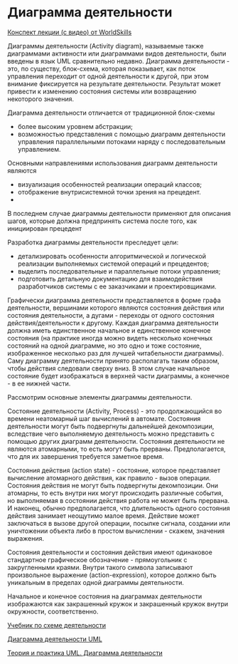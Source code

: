 # Диаграмма деятельности

[Конспект лекции (с видео) от WorldSkills](https://nationalteam.worldskills.ru/skills/proektirovanie-diagrammy-deyatelnosti-uml-activity-diagram/?ysclid=l95b2o0x9y683260873)

Диаграммы деятельности (Activity diagram), называемые также диаграммами активности или диаграммами видов деятельности, были введены в язык UML сравнительно недавно. Диаграмма деятельности - это, по существу, блок-схема, которая показывает, как поток управления переходит от одной деятельности к другой, при этом внимание фиксируется на результате деятельности. Результат может привести к изменению состояния системы или возвращению некоторого значения.

Диаграмма деятельности отличается от традиционной блок-схемы
- более высоким уровнем абстракции;
- возможностью представления с помощью диаграмм деятельности управления параллельными потоками наряду с последовательным управлением.

Основными направлениями использования диаграмм деятельности являются
- визуализация особенностей реализации операций классов;
- отображение внутрисистемной точки зрения на прецедент.
- 
В последнем случае диаграммы деятельности применяют для описания шагов, которые должна предпринять система после того, как инициирован прецедент

Разработка диаграммы деятельности преследует цели:
- детализировать особенности алгоритмической и логической реализации выполняемых системой операций и прецедентов;
- выделить последовательные и параллельные потоки управления;
- подготовить детальную документацию для взаимодействия разработчиков системы с ее заказчиками и проектировщиками.

Графически диаграмма деятельности представляется в форме графа деятельности, вершинами которого являются состояния действия или состояния деятельности, а дугами - переходы от одного состояния действия/деятельности к другому. Каждая диаграмма деятельности должна иметь единственное начальное и единственное конечное состояния (на практике иногда можно видеть несколько конечных состояний на одной диаграмме, но это одно и тоже состояние, изображенное несколько раз для лучшей читабельности диаграммы). Саму диаграмму деятельности принято располагать таким образом, чтобы действия следовали сверху вниз. В этом случае начальное состояние будет изображаться в верхней части диаграммы, а конечное - в ее нижней части.

Рассмотрим основные элементы диаграммы деятельности.

Состояние деятельности (Activity, Process) - это продолжающийся во времени неатомарный шаг вычислений в автомате. Состояния деятельности могут быть подвергнуты дальнейшей декомпозиции, вследствие чего выполняемую деятельность можно представить с помощью других диаграмм деятельности. Состояния деятельности не являются атомарными, то есть могут быть прерваны. Предполагается, что для их завершения требуется заметное время.

Состояния действия (action state) - состояние, которое представляет вычисление атомарного действия, как правило - вызов операции. Состояния действия не могут быть подвергнуты декомпозиции. Они атомарны, то есть внутри них могут происходить различные события, но выполняемая в состоянии действия работа не может быть прервана. И наконец, обычно предполагается, что длительность одного состояния действия занимает неощутимо малое время. Действие может заключаться в вызове другой операции, посылке сигнала, создании или уничтожении объекта либо в простом вычислении - скажем, значения выражения.

Состояния деятельности и состояния действия имеют одинаковое стандартное графическое обозначение - прямоугольник с закругленными краями. Внутри такого символа записывают произвольное выражение (action-expression), которое должно быть уникальным в пределах одной диаграммы деятельности.

Начальное и конечное состояния на диаграммах деятельности изображаются как закрашенный кружок и закрашенный кружок внутри окружности, соответственно.

[Учебник по схеме деятельности](https://online.visual-paradigm.com/diagrams/tutorials/activity-diagram-tutorial/)

[Диаграмма деятельности UML](https://planerka.info/item/diagrammy-deyatelnosti-uml/?ysclid=l95b39gvir384473428)

[Теория и практика UML. Диаграмма деятельности](http://www.it-gost.ru/articles/view_articles/96)
